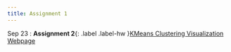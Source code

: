 ```yaml
---
title: Assignment 1
---
```


Sep 23
: **Assignment 2**{: .label .label-hw }[KMeans Clustering Visualization Webpage](#)